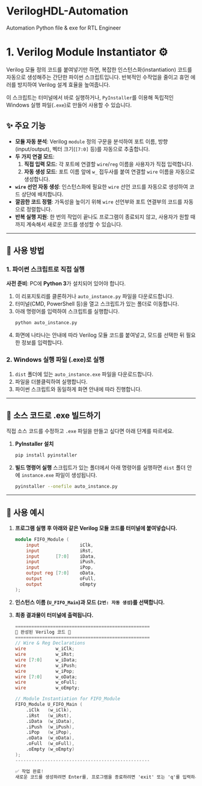 # VerilogHDL-Automation
Automation Python file &amp; exe for RTL Engineer
# 1. Verilog Module Instantiator ⚙️

Verilog 모듈 정의 코드를 붙여넣기만 하면, 복잡한 인스턴스화(instantiation) 코드를 자동으로 생성해주는 간단한 파이썬 스크립트입니다. 반복적인 수작업을 줄이고 휴먼 에러를 방지하여 Verilog 설계 효율을 높여줍니다.

이 스크립트는 터미널에서 바로 실행하거나, `PyInstaller`를 이용해 독립적인 Windows 실행 파일(`.exe`)로 만들어 사용할 수 있습니다.

## ✨ 주요 기능

* **모듈 자동 분석**: Verilog `module` 정의 구문을 분석하여 포트 이름, 방향(input/output), 벡터 크기(`[7:0]` 등)를 자동으로 추출합니다.
* **두 가지 연결 모드**:
    1.  **직접 입력 모드**: 각 포트에 연결할 `wire`/`reg` 이름을 사용자가 직접 입력합니다.
    2.  **자동 생성 모드**: 포트 이름 앞에 `w_` 접두사를 붙여 연결할 `wire` 이름을 자동으로 생성합니다.
* **`wire` 선언 자동 생성**: 인스턴스화에 필요한 `wire` 선언 코드를 자동으로 생성하여 코드 상단에 배치합니다.
* **깔끔한 코드 정렬**: 가독성을 높이기 위해 `wire` 선언부와 포트 연결부의 코드를 자동으로 정렬합니다.
* **반복 실행 지원**: 한 번의 작업이 끝나도 프로그램이 종료되지 않고, 사용자가 원할 때까지 계속해서 새로운 코드를 생성할 수 있습니다.

---

## 🚀 사용 방법

### 1. 파이썬 스크립트로 직접 실행

**사전 준비**: PC에 **Python 3**가 설치되어 있어야 합니다.

1.  이 리포지토리를 클론하거나 `auto_instance.py` 파일을 다운로드합니다.
2.  터미널(CMD, PowerShell 등)을 열고 스크립트가 있는 폴더로 이동합니다.
3.  아래 명령어를 입력하여 스크립트를 실행합니다.
    ```bash
    python auto_instance.py
    ```
4.  화면에 나타나는 안내에 따라 Verilog 모듈 코드를 붙여넣고, 모드를 선택한 뒤 필요한 정보를 입력합니다.

### 2. Windows 실행 파일 (.exe)로 실행

1.  `dist` 폴더에 있는 `auto_instance.exe` 파일을 다운로드합니다.
2.  파일을 더블클릭하여 실행합니다.
3.  파이썬 스크립트와 동일하게 화면 안내에 따라 진행합니다.

---

## 🔧 소스 코드로 .exe 빌드하기

직접 소스 코드를 수정하고 `.exe` 파일을 만들고 싶다면 아래 단계를 따르세요.

1.  **PyInstaller 설치**
    ```bash
    pip install pyinstaller
    ```

2.  **빌드 명령어 실행**
    스크립트가 있는 폴더에서 아래 명령어를 실행하면 `dist` 폴더 안에 `instance.exe` 파일이 생성됩니다.
    ```bash
    pyinstaller --onefile auto_instance.py
    ```

---

## 📝 사용 예시

1.  **프로그램 실행 후 아래와 같은 Verilog 모듈 코드를 터미널에 붙여넣습니다.**

    ```verilog
    module FIFO_Module (
        input               iClk,
        input               iRst,
        input      [7:0]    iData,
        input               iPush,
        input               iPop,
        output reg [7:0]    oData,
        output              oFull,
        output              oEmpty
    );
    ```

2.  **인스턴스 이름 (`U_FIFO_Main`)과 모드 (`2번: 자동 생성`)를 선택합니다.**

3.  **최종 결과물이 터미널에 출력됩니다.**

    ```verilog
    ==================================================
    🎉 완성된 Verilog 코드 🎉
    ==================================================
    // Wire & Reg Declarations
    wire           w_iClk;
    wire           w_iRst;
    wire [7:0]     w_iData;
    wire           w_iPush;
    wire           w_iPop;
    wire [7:0]     w_oData;
    wire           w_oFull;
    wire           w_oEmpty;

    // Module Instantiation for FIFO_Module
    FIFO_Module U_FIFO_Main (
        .iClk   (w_iClk),
        .iRst   (w_iRst),
        .iData  (w_iData),
        .iPush  (w_iPush),
        .iPop   (w_iPop),
        .oData  (w_oData),
        .oFull  (w_oFull),
        .oEmpty (w_oEmpty)
    );
    --------------------------------------------------

    ✅ 작업 완료!
    새로운 코드를 생성하려면 Enter를, 프로그램을 종료하려면 'exit' 또는 'q'를 입력하세요:
    ```
